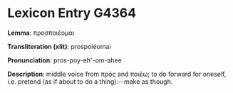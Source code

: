 # Lexicon Entry G4364

**Lemma**: προσποιέομαι

**Transliteration (xlit)**: prospoiéomai

**Pronunciation**: pros-poy-eh'-om-ahee

**Description**:
middle voice from πρός and ποιέω; to do forward for oneself, i.e. pretend (as if about to do a thing):--make as though.

